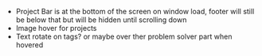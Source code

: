 - Project Bar is at the bottom of the screen on window load, footer will still be below that but will be hidden until scrolling down
- Image hover for projects
- Text rotate on tags? or maybe over ther problem solver part when hovered
